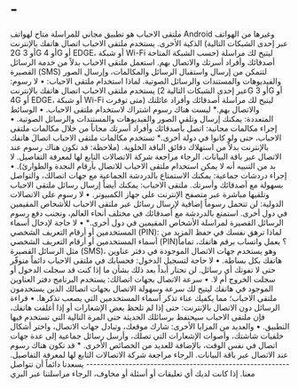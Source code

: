 # -
ملتقى الاحباب هو تطبيق مجاني للمراسلة متاح لهواتف Android وغيرها من الهواتف الذكية الأخرى. يستخدم ملتقى الاحباب اتصال هاتفك بالإنترنت (عبر إحدى الشبكات التالية 2G أو 3G أو 4G أو EDGE، أو شبكة Wi-Fi حسب الشبكة المتاحة) ليتيح لك مراسلة أصدقائك وأفراد أسرتك والاتصال بهم. استعمل ملتقى الاحباب بدلاً من خدمة الرسائل القصيرة (SMS) لتتمكن من إرسال واستقبال الرسائل والمكالمات، وإرسال الصور والفيديوهات والمستندات والرسائل الصوتية.  لماذا استخدام ملتقى الاحباب:  • لا رسوم: يستخدم ملتقى الاحباب اتصال هاتفك بالإنترنت (عبر إحدى الشبكات التالية 2G أو 3G أو 4G أو EDGE، أو شبكة Wi-Fi متى توفرت) ليتيح لك مراسلة أصدقائك وأفراد عائلتك والاتصال بهم.* ليست هناك رسوم اشتراك لاستخدام ملتقى الاحباب.  • الوسائط المتعددة: يمكنك إرسال وتلقي الصور والفيديوهات والمستندات والرسائل الصوتية.  • إجراء مكالمات مجانية: اتصل بأصدقائك وأفراد أسرتك مجاناً من خلال مكالمات ملتقى الاحباب، حتى ولو كانوا في دولة أخرى.* تستخدم مكالمات ملتقى الاحباب اتصالَ هاتفك بالإنترنت بدلاً من استهلاك دقائق الباقة الخلوية. (ملاحظة: قد تكون هناك رسوم عند الاتصال عبر باقة البيانات. الرجاء مراجعة شركة الاتصالات التابع لها لمعرفة التفاصيل. لا بد من التنبيه أنه لا يمكن استخدام ملتقى الاحباب للاتصال بأرقام النجدة والطوارئ).  • إجراء دردشات جماعية: يمكنك الاستمتاع بالدردشة الجماعية مع جهات اتصالك، والتواصل بسهولة مع أصدقائك وأسرتك.  ملتقى الاحباب: يمكنك أيضاً إرسال رسائل ملتقى الاحباب وتلقيها مباشرة عبر متصفح الإنترنت على جهاز الكمبيوتر.  • لا رسوم على الاتصالات الدولية: لن تتحمل رسوماً إضافية لإرسال رسائل عبر ملتقى الاحباب للأشخاص المقيمين في دول أخرى. استمتع بالدردشة مع أصدقائك في مختلف أنحاء العالم، وتجنب دفع رسوم الرسائل القصيرة لمراسلة الأشخاص المقيمين في دول أخرى.*  • لا حاجة لإدخال أسماء المستخدمين أو أرقام التعريف الشخصي (PIN‏‏): لماذا ترهق نفسك في حفظ المزيد من أسماء المستخدمين أو أرقام التعريف الشخصي (PIN‏)؟ يعمل واتساب برقم هاتفك، تماماً مثل الرسائل القصيرة (SMS)، وهو يستخدم جهات الاتصال الموجودة في دفتر عناوين هاتفك بكل بساطة.  • لا حاجة لتسجيل الدخول: فحسابك في ملتقى الاحباب دائماً متوفّر حتى لا تفوتك أي رسائل. لن تحتار أبداً بعد ذلك بشأن ما إذا كنت قد سجلت الدخول أو سجلت الخروج أم لا.  • سرعة الاتصال بجهات اتصالك: يستخدم البرنامج دفتر العناوين الموجود في هاتفك ليتيح لك سرعة وسهولة الاتصال بجهات اتصالك الذين يستخدمون ملتقى الاحباب؛ مما يكفيك عناء تذكر أسماء المستخدمين التي يصعب تذكرها.  • قراءة الرسائل دون الاتصال بالإنترنت: حتى إذا لم تلحظ بعض الإشعارات أو إذا أغلقت هاتفك، فإن ملتقى الاحباب سيحتفظ برسائلك الحديثة حتى المرة التالية التي تستخدم فيها التطبيق.  • والعديد من المزايا الأخرى: شارك موقعك، وتبادل جهات الاتصال، واختر أشكال خلفيات شاشتك، وأصوات الإشعارات التي تصلك، وأرسل رسائل جماعية إلى عدة جهات اتصال في نفس الوقت، بالإضافة للعديد من الخصائص الأخرى.  \* قد تكون هناك رسوم عند الاتصال عبر باقة البيانات. الرجاء مراجعة شركة الاتصالات التابع لها لمعرفة التفاصيل.  ---------------------------------------------------------  يسعدنا دائماً أن تتواصل معنا. إذا كانت لديك أي تعليقات أو أسئلة أو مخاوف، الرجاء مراسلتنا عبر البري
